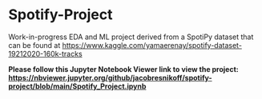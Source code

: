 # Spotify-Project
Work-in-progress EDA and ML project derived from a SpotiPy dataset that can be found at https://www.kaggle.com/yamaerenay/spotify-dataset-19212020-160k-tracks

**Please follow this Jupyter Notebook Viewer link to view the project: https://nbviewer.jupyter.org/github/jacobresnikoff/spotify-project/blob/main/Spotify_Project.ipynb**
